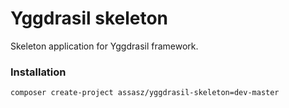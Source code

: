 # Yggdrasil skeleton

Skeleton application for Yggdrasil framework.

### Installation
```
composer create-project assasz/yggdrasil-skeleton=dev-master
```
